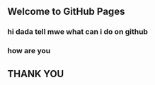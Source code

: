 ## Welcome to GitHub Pages
### hi dada tell mwe what can i do on github
### how are you
## THANK YOU

